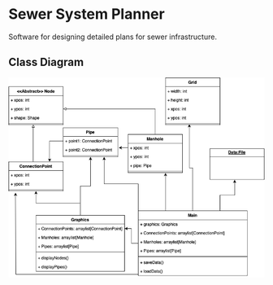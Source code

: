 # Sewer System Planner
Software for designing detailed plans for sewer infrastructure.

## Class Diagram
<img src="https://github.com/Ian-Turner4/Sewer-System-Planner/blob/main/images/SewerClassDiagram.png?raw=true">

